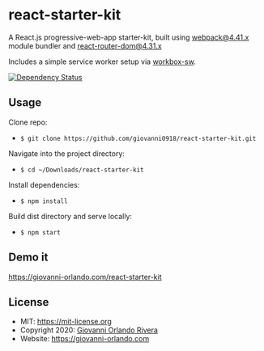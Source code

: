# react-starter-kit
A React.js progressive-web-app starter-kit, built using [webpack@4.41.x](https://webpack.js.org) module bundler and [react-router-dom@4.31.x](https://reacttraining.com/react-router/web/guides/quick-start)

Includes a simple service worker setup via [workbox-sw](https://developers.google.com/web/tools/workbox/modules/workbox-sw).

[![Dependency Status](https://david-dm.org/giovanni0918/react-starter-kit.svg)](https://david-dm.org/giovanni0918/react-starter-kit.svg)  

## Usage
Clone repo:
- `$ git clone https://github.com/giovanni0918/react-starter-kit.git`

Navigate into the project directory:
- `$ cd ~/Downloads/react-starter-kit`

Install dependencies:
- `$ npm install`

Build dist directory and serve locally:
- `$ npm start`

## Demo it
<https://giovanni-orlando.com/react-starter-kit>

## License
- MIT: <https://mit-license.org>
- Copyright 2020: [Giovanni Orlando Rivera](https://github.com/giovanni0918)
- Website: <https://giovanni-orlando.com>
